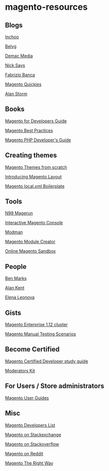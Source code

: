 magento-resources
=================


Blogs
----------
[Inchoo](http://inchoo.net/magento/)

[Belvg](http://blog.belvg.com/tag/magento-certification)

[Demac Media](http://www.demacmedia.com/category/magento-commerce/)

[Nick Says](https://www.nicksays.co.uk/magento/)

[Fabrizio Banca](http://fbrnc.net/blog/tag:Magento)

[Magento Quickies](http://magento-quickies.alanstorm.com/)

[Alan Storm](http://alanstorm.com/category/magento)


Books
----------
[Magento for Developers Guide](http://www.magentocommerce.com/knowledge-base/entry/magento-for-dev-part-1-introduction-to-magento)

[Magento Best Practices](http://www.nexcess.net/resources/white-papers/magento-best-practices)

[Magento PHP Developer's Guide](http://magedevguide.com/)


Creating themes
--------
[Magento Themes from scratch](http://magento.stackexchange.com/questions/3780/theming-starting-from-scratch)

[Introducing Magento Layout](http://www.smashingmagazine.com/2012/11/30/introducing-magento-layout/)

[Magento local.xml Boilerplate](http://www.creare.co.uk/magento-local-xml-boilerplate)


Tools
---------
[N98 Magerun](https://github.com/netz98/n98-magerun)

[Interactive Magento Console](https://github.com/rgranadino/Interactive-Magento-Console)

[Modman](https://github.com/colinmollenhour/modman)

[Magento Module Creator](http://www.silksoftware.com/magento-module-creator/#.VIb2IdWUfAV)

[Online Magento Sandbox](http://stargento.com/)


People
----------
[Ben Marks](https://twitter.com/benmarks)

[Alan Kent](https://twitter.com/akent99)

[Elena Leonova](https://twitter.com/elena_a_leonova)


Gists
----------
[Magento Enterprise 1.12 cluster](https://gist.github.com/parhamr/6177160)

[Magento Manual Testing Scenarios](https://gist.github.com/peterjaap/10016278)


Become Certified
----------
[Magento Certified Developer study guide](http://magestudyguide.com/)

[Moderators Kit](http://magento.com/training/catalog/moderators-kit)


For Users / Store administrators
--------
[Magento User Guides](http://www.magentocommerce.com/resources/magento-user-guide)


Misc
---------
[Magento Developers List](http://magehero.com/)

[Magento on Stackexchange](http://magento.stackexchange.com)

[Magento on Stackoverflow](http://stackoverflow.com/questions/tagged/magento)

[Magento on Reddit](http://www.reddit.com/r/magento)

[Magento The Right Way](https://magentotherightway.com/)